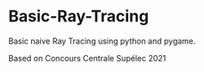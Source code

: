 # Basic-Ray-Tracing

Basic naive Ray Tracing using python and pygame.

Based on Concours Centrale Supélec 2021
